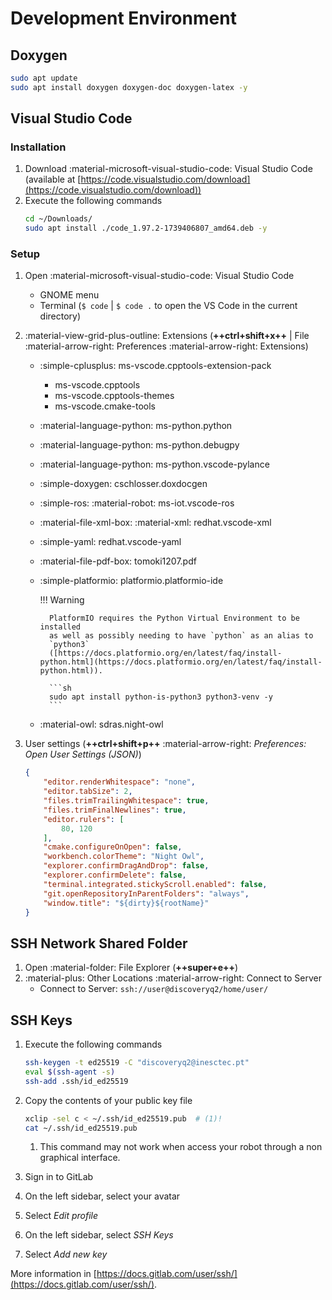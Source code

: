# Development Environment

## Doxygen

```sh
sudo apt update
sudo apt install doxygen doxygen-doc doxygen-latex -y
```

## Visual Studio Code

### Installation

1. Download :material-microsoft-visual-studio-code: Visual Studio Code
   (available at
   [https://code.visualstudio.com/download](https://code.visualstudio.com/download))
2. Execute the following commands
    ```sh
    cd ~/Downloads/
    sudo apt install ./code_1.97.2-1739406807_amd64.deb -y
    ```

### Setup

1. Open :material-microsoft-visual-studio-code: Visual Studio Code
    - GNOME menu
    - Terminal (`$ code` | `$ code .` to open the VS Code in the current
      directory)
2. :material-view-grid-plus-outline: Extensions
   (**++ctrl+shift+x++** | File :material-arrow-right: Preferences
   :material-arrow-right: Extensions)
    - :simple-cplusplus: ms-vscode.cpptools-extension-pack
        - ms-vscode.cpptools
        - ms-vscode.cpptools-themes
        - ms-vscode.cmake-tools
    - :material-language-python: ms-python.python
    - :material-language-python: ms-python.debugpy
    - :material-language-python: ms-python.vscode-pylance
    - :simple-doxygen: cschlosser.doxdocgen
    - :simple-ros: :material-robot: ms-iot.vscode-ros
    - :material-file-xml-box: :material-xml: redhat.vscode-xml
    - :simple-yaml: redhat.vscode-yaml
    - :material-file-pdf-box: tomoki1207.pdf
    - :simple-platformio: platformio.platformio-ide

        !!! Warning

            PlatformIO requires the Python Virtual Environment to be installed
            as well as possibly needing to have `python` as an alias to
            `python3`
            ([https://docs.platformio.org/en/latest/faq/install-python.html](https://docs.platformio.org/en/latest/faq/install-python.html)).

            ```sh
            sudo apt install python-is-python3 python3-venv -y
            ```

    - :material-owl: sdras.night-owl

3. User settings (**++ctrl+shift+p++** :material-arrow-right:
   _Preferences: Open User Settings (JSON)_)
    ```json title="settings.json"
    {
        "editor.renderWhitespace": "none",
        "editor.tabSize": 2,
        "files.trimTrailingWhitespace": true,
        "files.trimFinalNewlines": true,
        "editor.rulers": [
            80, 120
        ],
        "cmake.configureOnOpen": false,
        "workbench.colorTheme": "Night Owl",
        "explorer.confirmDragAndDrop": false,
        "explorer.confirmDelete": false,
        "terminal.integrated.stickyScroll.enabled": false,
        "git.openRepositoryInParentFolders": "always",
        "window.title": "${dirty}${rootName}"
    }
    ```

## SSH Network Shared Folder

1. Open :material-folder: File Explorer (**++super+e++**)
2. :material-plus: Other Locations :material-arrow-right: Connect to Server
    - Connect to Server: `ssh://user@discoveryq2/home/user/`

## SSH Keys

1. Execute the following commands
    ```sh
    ssh-keygen -t ed25519 -C "discoveryq2@inesctec.pt"
    eval $(ssh-agent -s)
    ssh-add .ssh/id_ed25519
    ```
2. Copy the contents of your public key file
    ```sh
    xclip -sel c < ~/.ssh/id_ed25519.pub  # (1)!
    cat ~/.ssh/id_ed25519.pub
    ```

    1. This command may not work when access your robot through a non graphical
       interface.

3. Sign in to GitLab
4. On the left sidebar, select your avatar
5. Select _Edit profile_
6. On the left sidebar, select _SSH Keys_
7. Select _Add new key_

More information in
[https://docs.gitlab.com/user/ssh/](https://docs.gitlab.com/user/ssh/).
